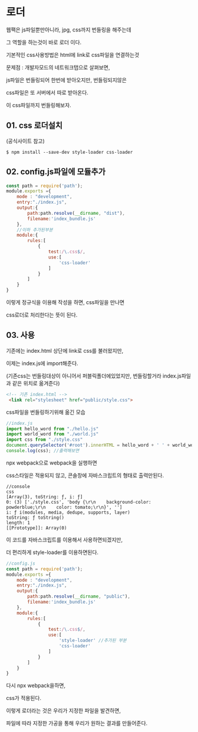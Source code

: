 # 로더
웹팩은 js파일뿐만아니라, jpg, css까지 번들링을 해주는데 

그 역할을 하는것이 바로 로더 이다.

기본적인 css사용방법은 html에 link로 css파일을 연결하는것

문제점 : 개발자모드의 네트워크탭으로 살펴보면,

js파일은 번들링되어 한번에 받아오지만, 번들링되지않은

css파일은 또 서버에서 따로 받아온다.

이 css파일까지 번들링해보자.

## 01. css 로더설치
(공식사이트 참고)
```node
$ npm install --save-dev style-loader css-loader
```

## 02. config.js파일에 모듈추가
```js
const path = require('path');
module.exports ={
    mode : "development",
    entry:"./index.js",
    output:{
        path:path.resolve(__dirname, "dist"),
        filename:'index_bundle.js'
    },
    //이하 추가된부분
    module:{
        rules:[
            {
                test:/\.css$/,
                use:[
                    'css-loader'
                ]
            }
        ]
    }
}
```
이렇게 정규식을 이용해 작성을 하면, css파일을 만나면

css로더로 처리한다는 뜻이 된다.

## 03. 사용

기존에는 index.html 상단에 link로 css를 불러왔지만,

이제는 index.js에 import해준다.

(기존css는 번들링대상이 아니어서 퍼블릭폴더에있었지만,
번들링할거라 index.js파일과 같은 위치로 옮겨준다)
```html
<!-- 기존 index.html -->
 <link rel="stylesheet" href="public/style.css">
```
css파일을 번들링하기위해 옮긴 모습
```js
//index.js
import hello_word from "./hello.js"
import world_word from "./world.js"
import css from "./style.css"
document.querySelector('#root').innerHTML = hello_word + ' ' + world_word;
console.log(css); //출력해보면
```
npx webpack으로 webpack을 실행하면

css스타일은 적용되지 않고, 콘솔창에 자바스크립트의 형태로 출력만된다.


```console
//console
css 
[Array(3), toString: ƒ, i: ƒ]
0: (3) ['./style.css', 'body {\r\n    background-color: powderblue;\r\n    color: tomato;\r\n}', '']
i: ƒ i(modules, media, dedupe, supports, layer)
toString: ƒ toString()
length: 1
[[Prototype]]: Array(0)

```
이 코드를 자바스크립트를 이용해서 사용하면되겠지만,

더 편리하게 style-loader를 이용하면된다.
```js
//config.js
const path = require('path');
module.exports ={
    mode : "development",
    entry:"./index.js",
    output:{
        path:path.resolve(__dirname, "public"),
        filename:'index_bundle.js'
    },
    module:{
        rules:[
            {
                test:/\.css$/,
                use:[
                    'style-loader' //추가된 부분
                    'css-loader'
                ]
            }
        ]
    }
}
```

다시 npx webpack을하면,

css가 적용된다.

이렇게 로더라는 것은 우리가 지정한 파일을 발견하면,

파일에 따라 지정한 가공을 통해 우리가 원하는 결과를 만들어준다.